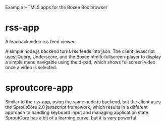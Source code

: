 Example HTML5 apps for the Boxee Box browser

rss-app
===

A leanback video rss feed viewer.

A simple node.js backend turns rss feeds into json.  The client javascript uses jQuery, Underscore, and the Boxee html5-fullscreen-player to display a simple menu navigable using the d-pad, which shows fullscreen video once a video is selected.


sproutcore-app
===

Similar to the rss-app, using the same node.js backend, but the client uses the SproutCore 2.0 javascript framework, which results in a different approach to handling keyboard input and managing application state.  SproutCore has a bit of a learning curve, but it is very powerful.